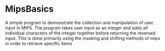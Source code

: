 # MipsBasics
A simple program to demonstrate the collection and manipulation of user input in MIPS.
The program takes user input as an integer and adds all individual characters of the integer together before
returning the reversed input. This is done primarily using the masking and shifting methods of mips in order
to retrieve specific items
